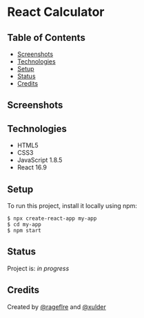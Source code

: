 # React Calculator

## Table of Contents
* [Screenshots](#screenshots)
* [Technologies](#technologies)
* [Setup](#setup)
* [Status](#status)
* [Credits](#credits)

## Screenshots

## Technologies
* HTML5
* CSS3
* JavaScript 1.8.5
* React 16.9

## Setup
To run this project, install it locally using npm:

```
$ npx create-react-app my-app
$ cd my-app
$ npm start
```

## Status
Project is: _in progress_

## Credits
Created by [@rageflre](https://github.com/rageflre/) and [@xulder](https://github.com/xulder/)
